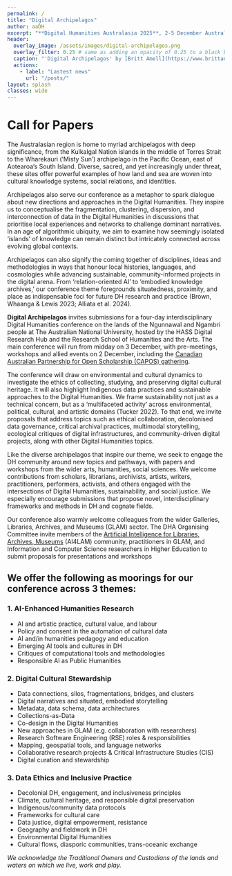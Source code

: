 ```yaml
---
permalink: /
title: "Digital Archipelagos"
author: aaDH
excerpt: "**Digital Humanities Australasia 2025**, 2-5 December Australian National University, Canberra (Ngambri)"
header:
  overlay_image: /assets/images/digital-archipelagos.png
  overlay_filter: 0.25 # same as adding an opacity of 0.25 to a black background
  caption: "'Digital Archipelagos' by [Britt Amell](https://www.brittanyamell.ca/)"
  actions:
    - label: "Lastest news"
      url: "/posts/"
layout: splash
classes: wide
---
```


# Call for Papers

The Australasian region is home to myriad archipelagos with deep significance, from the Kulkalgal Nation islands in the middle of Torres Strait to the Wharekauri (‘Misty Sun’) archipelago in the Pacific Ocean, east of Aotearoa’s South Island. Diverse, sacred, and yet increasingly under threat, these sites offer powerful examples of how land and sea are woven into cultural knowledge systems, social relations, and identities. 

Archipelagos also serve our conference as a metaphor to spark dialogue about new directions and approaches in the Digital Humanities. They inspire us to conceptualise the fragmentation, clustering, dispersion, and interconnection of data in the Digital Humanities in discussions that prioritise local experiences and networks to challenge dominant narratives. In an age of algorithmic ubiquity, we aim to examine how seemingly isolated ‘islands’ of knowledge can remain distinct but intricately connected across evolving global contexts. 

Archipelagos can also signify the coming together of disciplines, ideas and methodologies in ways that honour local histories, languages, and cosmologies while advancing sustainable, community-informed projects in the digital arena. From ‘relation-oriented AI’ to ‘embodied knowledge archives,’ our conference theme foregrounds situatedness, proximity, and place as indispensable foci for future DH research and practice (Brown, Whaanga & Lewis 2023; Alliata et al. 2024).

**Digital Archipelagos** invites submissions for a four-day interdisciplinary Digital Humanities conference on the lands of the Ngunnawal and Ngambri people at The Australian National University, hosted by the HASS Digital Research Hub and the Research School of Humanities and the Arts. The main conference will run from midday on 3 December, with pre-meetings, workshops and allied events on 2 December, including the [Canadian Australian Partnership for Open Scholarship (CAPOS) gathering](https://inke.ca/re-defining-open-social-scholarship-in-an-age-of-generative-intelligence/). 

The conference will draw on environmental and cultural dynamics to investigate the ethics of collecting, studying, and preserving digital cultural heritage. It will also highlight Indigenous data practices and sustainable approaches to the Digital Humanities. We frame sustainability not just as a technical concern, but as a ‘multifaceted activity’ across environmental, political, cultural, and artistic domains (Tucker 2022). To that end, we invite proposals that address topics such as ethical collaboration, decolonised data governance, critical archival practices, multimodal storytelling, ecological critiques of digital infrastructures, and community-driven digital projects, along with other Digital Humanities topics. 

Like the diverse archipelagos that inspire our theme, we seek to engage the DH community around new topics and pathways, with papers and workshops from the wider arts, humanities, social sciences. We welcome contributions from scholars, librarians, archivists, artists, writers, practitioners, performers, activists, and others engaged with the intersections of Digital Humanities, sustainability, and social justice. We especially encourage submissions that propose novel, interdisciplinary frameworks and methods in DH and cognate fields. 

Our conference also warmly welcome colleagues from the wider Galleries, Libraries, Archives, and Museums (GLAM) sector. The DHA Organising Committee invite members of the [Artificial Intelligence for Libraries, Archives, Museums](https://github.com/AI4LAM) (AI4LAM) community, practitioners in GLAM, and Information and Computer Science researchers in Higher Education to submit proposals for presentations and workshops

## We offer the following as moorings for our conference across 3 themes:

### 1. AI-Enhanced Humanities Research 

* AI and artistic practice, cultural value, and labour
* Policy and consent in the automation of cultural data
* AI and/in humanities pedagogy and education 
* Emerging AI tools and cultures in DH
* Critiques of computational tools and methodologies
* Responsible AI as Public Humanities

### 2. Digital Cultural Stewardship

* Data connections, silos, fragmentations, bridges, and clusters
* Digital narratives and situated, embodied storytelling 
* Metadata, data schema, data architectures
* Collections-as-Data
* Co-design in the Digital Humanities
* New approaches in GLAM (e.g. collaboration with researchers) 
* Research Software Engineering (RSE) roles & responsibilities 
* Mapping, geospatial tools, and language networks
* Collaborative research projects & Critical Infrastructure Studies (CIS)
* Digital curation and stewardship 

### 3. Data Ethics and Inclusive Practice

* Decolonial DH, engagement, and inclusiveness principles 
* Climate, cultural heritage, and responsible digital preservation 
* Indigenous/community data protocols
* Frameworks for cultural care 
* Data justice, digital empowerment, resistance
* Geography and fieldwork in DH
* Environmental Digital Humanities 
* Cultural flows, diasporic communities, trans-oceanic exchange

_We acknowledge the Traditional Owners and Custodians of the lands and waters on which we live, work and play._
